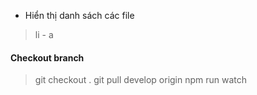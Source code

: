 - Hiển thị danh sách các file
> li - a

#### Checkout branch
> git checkout .
> git pull develop origin
> npm run watch

